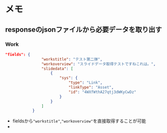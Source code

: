 # メモ
## responseのjsonファイルから必要データを取り出す
### Work
```json
"fields": {
                "workstitle": "テスト第二弾",
                "workoverview": "スライドデータ取得テストですねこれは。",
                "slidedata": [
                    {
                        "sys": {
                            "type": "Link",
                            "linkType": "Asset",
                            "id": "4WXfWthA27qtj3dWKyCwDz"
                        }
                    }
                ]
            }
```

- fieldsから`"workstitle"`,`"workoverview"`を直接取得することが可能
- 